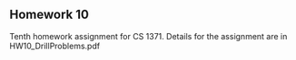 ## Homework 10

Tenth homework assignment for CS 1371. Details for the assignment are in HW10_DrillProblems.pdf
